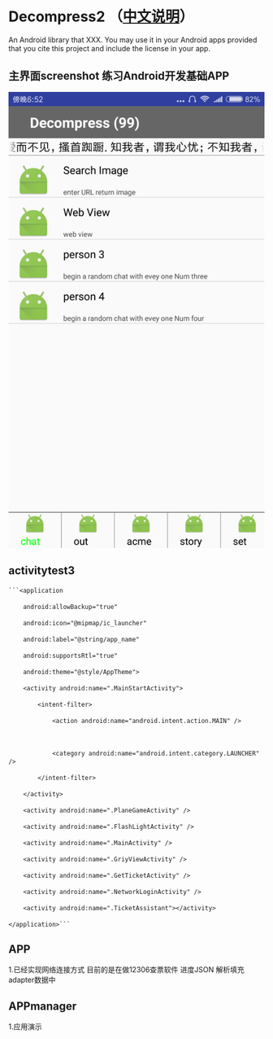 # Decompress2 （[中文说明](https://github.com/jeokwok/Decompress2/blob/master/Screenshot_2019-02-24-18-52-25-577_com.exmper.adm.png)）
   An Android library that XXX. You may use it in your Android apps provided that you cite this project and include the license in your app.
## 主界面screenshot 练习Android开发基础APP
![](https://github.com/jeokwok/Decompress2/blob/master/Screenshot_2019-02-24-18-52-25-577_com.exmper.adm.png)
## activitytest3


    ```<application

        android:allowBackup="true"

        android:icon="@mipmap/ic_launcher"

        android:label="@string/app_name"

        android:supportsRtl="true"

        android:theme="@style/AppTheme">

        <activity android:name=".MainStartActivity">

            <intent-filter>

                <action android:name="android.intent.action.MAIN" />



                <category android:name="android.intent.category.LAUNCHER" />

            </intent-filter>

        </activity>

        <activity android:name=".PlaneGameActivity" />

        <activity android:name=".FlashLightActivity" />

        <activity android:name=".MainActivity" />

        <activity android:name=".GriyViewActivity" />

        <activity android:name=".GetTicketActivity" />

        <activity android:name=".NetworkLoginActivity" />

        <activity android:name=".TicketAssistant"></activity>

    </application>```
    
## APP
1.已经实现网络连接方式 目前的是在做12306查票软件 进度JSON 解析填充adapter数据中

## APPmanager

1.应用演示
